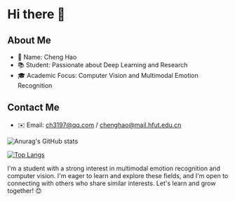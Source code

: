 <!--
**Cb1ock/Cb1ock** is a ✨ _special_ ✨ repository because its `README.md` (this file) appears on your GitHub profile.

Here are some ideas to get you started:

- 🔭 I’m currently working on Computer Vision and Multimodal Emotion Recognition
- 🌱 I’m currently learning Base
- 👯 I’m looking to collaborate on ...
- 🤔 I’m looking for help with ...
- 💬 Ask me about ...
- 📫 How to reach me: ...
- 😄 Pronouns: ...
- ⚡ Fun fact: ...
-->

# Hi there 👋

## About Me

- 👤 Name: Cheng Hao
- 📚 Student: Passionate about Deep Learning and Research
- 🎓 Academic Focus: Computer Vision and Multimodal Emotion Recognition

## Contact Me

- ✉️ Email: <ch3197@qq.com> / <chenghao@mail.hfut.edu.cn>

![Anurag's GitHub stats](https://github-readme-stats.vercel.app/api?username=Cb1ock&show_icons=true&theme=transparent&count_private=true)

[![Top Langs](https://github-readme-stats.vercel.app/api/top-langs/?username=Cb1ock&layout=compact&theme=transparent)](https://github.com/anuraghazra/github-readme-stats)

I'm a student with a strong interest in multimodal emotion recognition and computer vision. I'm eager to learn and explore these fields, and I'm open to connecting with others who share similar interests. Let's learn and grow together! 😊
